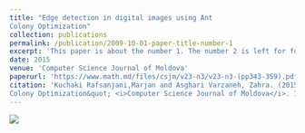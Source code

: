 ```yaml
---
title: "Edge detection in digital images using Ant
Colony Optimization"
collection: publications
permalink: /publication/2009-10-01-paper-title-number-1
excerpt: 'This paper is about the number 1. The number 2 is left for future work.'
date: 2015
venue: 'Computer Science Journal of Moldova'
paperurl: 'https://www.math.md/files/csjm/v23-n3/v23-n3-(pp343-359).pdf'
citation: 'Kuchaki Rafsanjani,Marjan and Asghari Varzaneh, Zahra. (2015). &quot;Edge detection in digital images using Ant
Colony Optimization&quot; <i>Computer Science Journal of Moldova</i>. 1(1).'
---
```

<img src=”imgages/Book.jpg“>
